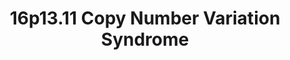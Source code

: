 ---
layout: cnv-page
title: "16p13.11 Copy Number Variation Syndrome"
cnv: "16p13.11"
locus: 16p13.11
chromosome: 16
start: 15511655
end: 16293689
cytoband: "/assets/images/cytoband/16p13.11.png"
description: Copy number variations in the region 16p13.11 are risks for neuropsychiatric diseases like schizophrenia (Kirov et al. 2014, 10.1016/j.biopsych.2013.07.022)
genes:
- BMERB1
- MARF1
- NDE1
- MYH11
- CEP20
- ABCC1
- ABCC6
wikipathways_id: WP5502
phenotypic_features: Developmental delay, speech delay, autism spectrum disorder, intellectual disability.
orphadata: 
  - orphacode: 261236
    description: 16p13.11 microdeletion syndrome is a recently described syndrome characterized by developmental delay, microcephaly, epilepsy, short stature, facial dysmorphism and behavioral problems.
    cause: microdeletion
    omim: 
    prevalence: It has been clinically and molecularly characterized in fewer than 15 patients.
  - orphacode: 261243 
    description: 16p13.11 microduplication syndrome is a recently described syndrome associated with variable clinical features including behavioral abnormalities, developmental delay, congenital heart defects and skeletal anomalies.
    cause: microduplication
    omim: 
    prevalence: It has been clinically and molecularly characterized in fewer than 20 patients.

references:
  - title: "16p13.11 deletion study"
    authors: "GIRIRAJAN LAB"
    link: "https://autism.bx.psu.edu/rare_cnv/16p13.html"
    retrieved: "19 Feb 2025"
---